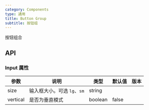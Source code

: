 ```yaml
---
category: Components
type: 通用
title: Button Group
subtitle: 按钮组
---
```


按钮组合

## API

### Input 属性

| 参数        | 说明                  | 类型                 | 默认值    | 版本 |
|-------------|---------------------|--------------------|--------| --- |
| size        | 输入框大小。可选 `lg`、`sm`  | string             |    |  |
| vertical    | 是否为垂直模式             | boolean           | false  |  |
